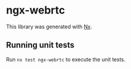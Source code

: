 # ngx-webrtc

This library was generated with [Nx](https://nx.dev).

## Running unit tests

Run `nx test ngx-webrtc` to execute the unit tests.
